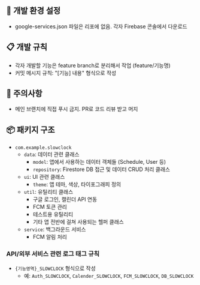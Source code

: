 ## 🚨 개발 환경 설정

- google-services.json 파일은 리포에 없음. 각자 Firebase 콘솔에서 다운로드

## 📋 개발 규칙

- 각자 개발할 기능은 feature branch로 분리해서 작업 (feature/기능명)
- 커밋 메시지 규칙: "[기능] 내용" 형식으로 작성

## 💩 주의사항

- 메인 브랜치에 직접 푸시 금지. PR로 코드 리뷰 받고 머지

## 📦 패키지 구조

- `com.example.slowclock`
    - `data`: 데이터 관련 클래스
        - `model`: 앱에서 사용하는 데이터 객체들 (Schedule, User 등)
        - `repository`: Firestore DB 접근 및 데이터 CRUD 처리 클래스
    - `ui`: UI 관련 클래스
        - `theme`: 앱 테마, 색상, 타이포그래피 정의
    - `util`: 유틸리티 클래스
        - 구글 로그인, 캘린더 API 연동
        - FCM 토큰 관리
        - 테스트용 유틸리티
        - 기타 앱 전반에 걸쳐 사용되는 헬퍼 클래스
    - `service`: 백그라운드 서비스
        - FCM 알림 처리

### API/외부 서비스 관련 로그 태그 규칙

- `{기능영역}_SLOWCLOCK` 형식으로 작성
    - 예: `Auth_SLOWCLOCK`, `Calender_SLOWCLOCK`, `FCM_SLOWCLOCK`, `DB_SLOWCLOCK`